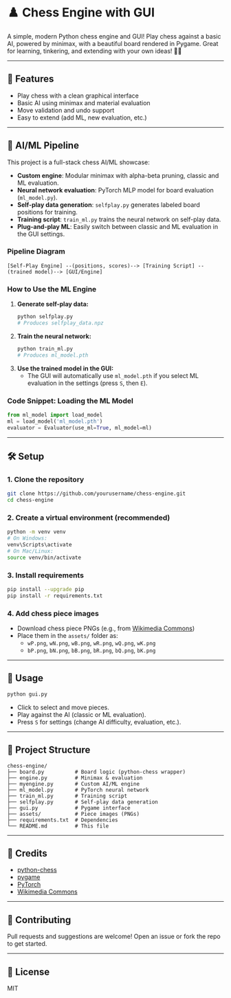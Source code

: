 # ♟️ Chess Engine with GUI

A simple, modern Python chess engine and GUI! Play chess against a basic AI, powered by minimax, with a beautiful board rendered in Pygame. Great for learning, tinkering, and extending with your own ideas! 🧠🎨

---

## 🚀 Features
- Play chess with a clean graphical interface
- Basic AI using minimax and material evaluation
- Move validation and undo support
- Easy to extend (add ML, new evaluation, etc.)

---

## 🧠 AI/ML Pipeline

This project is a full-stack chess AI/ML showcase:

- **Custom engine**: Modular minimax with alpha-beta pruning, classic and ML evaluation.
- **Neural network evaluation**: PyTorch MLP model for board evaluation (`ml_model.py`).
- **Self-play data generation**: `selfplay.py` generates labeled board positions for training.
- **Training script**: `train_ml.py` trains the neural network on self-play data.
- **Plug-and-play ML**: Easily switch between classic and ML evaluation in the GUI settings.

### Pipeline Diagram

```
[Self-Play Engine] --(positions, scores)--> [Training Script] --(trained model)--> [GUI/Engine]
```

### How to Use the ML Engine

1. **Generate self-play data:**
   ```bash
   python selfplay.py
   # Produces selfplay_data.npz
   ```
2. **Train the neural network:**
   ```bash
   python train_ml.py
   # Produces ml_model.pth
   ```
3. **Use the trained model in the GUI:**
   - The GUI will automatically use `ml_model.pth` if you select ML evaluation in the settings (press `S`, then `E`).

### Code Snippet: Loading the ML Model
```python
from ml_model import load_model
ml = load_model('ml_model.pth')
evaluator = Evaluator(use_ml=True, ml_model=ml)
```

---

## 🛠️ Setup

### 1. Clone the repository
```bash
git clone https://github.com/yourusername/chess-engine.git
cd chess-engine
```

### 2. Create a virtual environment (recommended)
```bash
python -m venv venv
# On Windows:
venv\Scripts\activate
# On Mac/Linux:
source venv/bin/activate
```

### 3. Install requirements
```bash
pip install --upgrade pip
pip install -r requirements.txt
```

### 4. Add chess piece images
- Download chess piece PNGs (e.g., from [Wikimedia Commons](https://commons.wikimedia.org/wiki/Category:PNG_chess_pieces/Standard_transparent))
- Place them in the `assets/` folder as:
  - `wP.png`, `wN.png`, `wB.png`, `wR.png`, `wQ.png`, `wK.png`
  - `bP.png`, `bN.png`, `bB.png`, `bR.png`, `bQ.png`, `bK.png`

---

## 🏃 Usage

```bash
python gui.py
```
- Click to select and move pieces.
- Play against the AI (classic or ML evaluation).
- Press `S` for settings (change AI difficulty, evaluation, etc.).

---

## 📁 Project Structure
```
chess-engine/
├── board.py          # Board logic (python-chess wrapper)
├── engine.py         # Minimax & evaluation
├── myengine.py       # Custom AI/ML engine
├── ml_model.py       # PyTorch neural network
├── train_ml.py       # Training script
├── selfplay.py       # Self-play data generation
├── gui.py            # Pygame interface
├── assets/           # Piece images (PNGs)
├── requirements.txt  # Dependencies
└── README.md         # This file
```

---

## 🙏 Credits
- [python-chess](https://python-chess.readthedocs.io/)
- [pygame](https://www.pygame.org/)
- [PyTorch](https://pytorch.org/)
- [Wikimedia Commons](https://commons.wikimedia.org/wiki/Category:PNG_chess_pieces/Standard_transparent)

---

## 🌟 Contributing
Pull requests and suggestions are welcome! Open an issue or fork the repo to get started.

---

## 📜 License
MIT 
